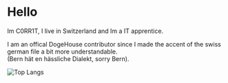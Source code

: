# Hello
Im C0RR1T, I live in Switzerland and Im a IT apprentice.

I am an offical DogeHouse contributor since I made the accent of the swiss german file a bit more understandable.  
(Bern hät en hässliche Dialekt, sorry Bern).
  
![Top Langs](https://github-readme-stats.vercel.app/api/top-langs/?username=C0RR1T&theme=tokyonight)
